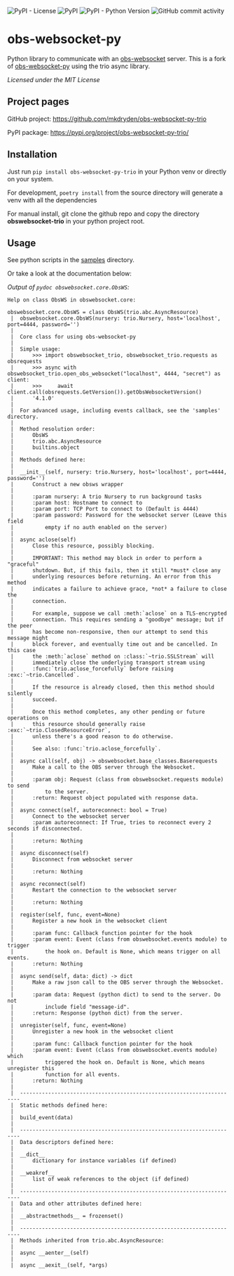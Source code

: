 ![PyPI - License](https://img.shields.io/pypi/l/obs-websocket-py-trio)
![PyPI](https://img.shields.io/pypi/v/obs-websocket-py-trio)
![PyPI - Python Version](https://img.shields.io/pypi/pyversions/obs-websocket-py-trio)
![GitHub commit activity](https://img.shields.io/github/commit-activity/m/mkdryden/obs-websocket-py-trio)

# obs-websocket-py
Python library to communicate with an [obs-websocket](https://github.com/Palakis/obs-websocket) server.
This is a fork of [obs-websocket-py](https://github.com/Elektordi/obs-websocket-py) using the trio async library.

_Licensed under the MIT License_

## Project pages

GitHub project: https://github.com/mkdryden/obs-websocket-py-trio

PyPI package: https://pypi.org/project/obs-websocket-py-trio/

## Installation

Just run `pip install obs-websocket-py-trio` in your Python venv or directly on your system.

For development, `poetry install` from the source directory will generate a venv with all the dependencies

For manual install, git clone the github repo and copy the directory **obswebsocket-trio** in your python project root.


## Usage

See python scripts in the [samples](https://github.com/Elektordi/obs-websocket-py/tree/master/samples) directory.

Or take a look at the documentation below:

_Output of `pydoc obswebsocket.core.ObsWS`:_

```
Help on class ObsWS in obswebsocket.core:

obswebsocket.core.ObsWS = class ObsWS(trio.abc.AsyncResource)
 |  obswebsocket.core.ObsWS(nursery: trio.Nursery, host='localhost', port=4444, password='')
 |
 |  Core class for using obs-websocket-py
 |
 |  Simple usage:
 |      >>> import obswebsocket_trio, obswebsocket_trio.requests as obsrequests
 |      >>> async with obswebsocket_trio.open_obs_websocket("localhost", 4444, "secret") as client:
 |      >>>     await client.call(obsrequests.GetVersion()).getObsWebsocketVersion()
 |      '4.1.0'
 |
 |  For advanced usage, including events callback, see the 'samples' directory.
 |
 |  Method resolution order:
 |      ObsWS
 |      trio.abc.AsyncResource
 |      builtins.object
 |
 |  Methods defined here:
 |
 |  __init__(self, nursery: trio.Nursery, host='localhost', port=4444, password='')
 |      Construct a new obsws wrapper
 |
 |      :param nursery: A trio Nursery to run background tasks
 |      :param host: Hostname to connect to
 |      :param port: TCP Port to connect to (Default is 4444)
 |      :param password: Password for the websocket server (Leave this field
 |          empty if no auth enabled on the server)
 |
 |  async aclose(self)
 |      Close this resource, possibly blocking.
 |
 |      IMPORTANT: This method may block in order to perform a "graceful"
 |      shutdown. But, if this fails, then it still *must* close any
 |      underlying resources before returning. An error from this method
 |      indicates a failure to achieve grace, *not* a failure to close the
 |      connection.
 |
 |      For example, suppose we call :meth:`aclose` on a TLS-encrypted
 |      connection. This requires sending a "goodbye" message; but if the peer
 |      has become non-responsive, then our attempt to send this message might
 |      block forever, and eventually time out and be cancelled. In this case
 |      the :meth:`aclose` method on :class:`~trio.SSLStream` will
 |      immediately close the underlying transport stream using
 |      :func:`trio.aclose_forcefully` before raising :exc:`~trio.Cancelled`.
 |
 |      If the resource is already closed, then this method should silently
 |      succeed.
 |
 |      Once this method completes, any other pending or future operations on
 |      this resource should generally raise :exc:`~trio.ClosedResourceError`,
 |      unless there's a good reason to do otherwise.
 |
 |      See also: :func:`trio.aclose_forcefully`.
 |
 |  async call(self, obj) -> obswebsocket.base_classes.Baserequests
 |      Make a call to the OBS server through the Websocket.
 |
 |      :param obj: Request (class from obswebsocket.requests module) to send
 |          to the server.
 |      :return: Request object populated with response data.
 |
 |  async connect(self, autoreconnect: bool = True)
 |      Connect to the websocket server
 |      :param autoreconnect: If True, tries to reconnect every 2 seconds if disconnected.
 |
 |      :return: Nothing
 |
 |  async disconnect(self)
 |      Disconnect from websocket server
 |
 |      :return: Nothing
 |
 |  async reconnect(self)
 |      Restart the connection to the websocket server
 |
 |      :return: Nothing
 |
 |  register(self, func, event=None)
 |      Register a new hook in the websocket client
 |
 |      :param func: Callback function pointer for the hook
 |      :param event: Event (class from obswebsocket.events module) to trigger
 |          the hook on. Default is None, which means trigger on all events.
 |      :return: Nothing
 |
 |  async send(self, data: dict) -> dict
 |      Make a raw json call to the OBS server through the Websocket.
 |
 |      :param data: Request (python dict) to send to the server. Do not
 |          include field "message-id".
 |      :return: Response (python dict) from the server.
 |
 |  unregister(self, func, event=None)
 |      Unregister a new hook in the websocket client
 |
 |      :param func: Callback function pointer for the hook
 |      :param event: Event (class from obswebsocket.events module) which
 |          triggered the hook on. Default is None, which means unregister this
 |          function for all events.
 |      :return: Nothing
 |
 |  ----------------------------------------------------------------------
 |  Static methods defined here:
 |
 |  build_event(data)
 |
 |  ----------------------------------------------------------------------
 |  Data descriptors defined here:
 |
 |  __dict__
 |      dictionary for instance variables (if defined)
 |
 |  __weakref__
 |      list of weak references to the object (if defined)
 |
 |  ----------------------------------------------------------------------
 |  Data and other attributes defined here:
 |
 |  __abstractmethods__ = frozenset()
 |
 |  ----------------------------------------------------------------------
 |  Methods inherited from trio.abc.AsyncResource:
 |
 |  async __aenter__(self)
 |
 |  async __aexit__(self, *args)
```

